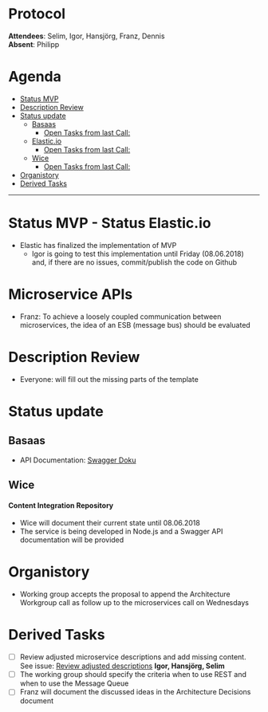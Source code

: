 # Protocol
**Attendees**: Selim, Igor, Hansjörg, Franz, Dennis <br>
**Absent**: Philipp

<!-- TOC depthFrom:1 depthTo:6 withLinks:1 updateOnSave:1 orderedList:0 -->

# Agenda

- [Status MVP](#status-mvp)
- [Description Review](#description-review)
- [Status update](#status-update)
	- [Basaas](#basaas)
		- [Open Tasks from last Call:](#open-tasks-from-last-call)
	- [Elastic.io](#elasticio)
		- [Open Tasks from last Call:](#open-tasks-from-last-call)
	- [Wice](#wice)
		- [Open Tasks from last Call:](#open-tasks-from-last-call)
- [Organistory](#organistory)
- [Derived Tasks](#derived-tasks)

<!-- /TOC -->

---

# Status MVP - Status Elastic.io
* Elastic has finalized the implementation of MVP
   * Igor is going to test this implementation until Friday (08.06.2018) and, if there are no issues, commit/publish the code on Github

# Microservice APIs
* Franz: To achieve a loosely coupled communication between microservices, the idea of an ESB (message bus) should be evaluated

# Description Review
* Everyone: will fill out the missing parts of the template

# Status update
## Basaas
- API Documentation: [Swagger Doku](https://account.basaasdev.de/api-docs/ )

## Wice
#### Content Integration Repository
* Wice will document their current state until 08.06.2018
* The service is being developed in Node.js and a Swagger API documentation will be provided

# Organistory
 * Working group accepts the proposal to append the Architecture Workgroup call as follow up to the microservices call on Wednesdays

# Derived Tasks
- [ ] Review adjusted microservice descriptions and add missing content. See issue: [Review adjusted descriptions](https://github.com/openintegrationhub/Microservices/blob/master/Protocols/2018-05-16WorkgroupCall.md#boards?repos=110119585) **Igor, Hansjörg, Selim**
- [ ] The working group should specify the criteria when to use REST and when to use the Message Queue
- [ ] Franz will document the discussed ideas in the Architecture Decisions document
